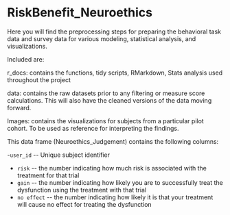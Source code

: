 # RiskBenefit_Neuroethics

Here you will find the preprocessing steps for preparing the behavioral task data and survey data for various modeling, statistical analysis, and visualizations.

Included are:

r_docs: contains the functions, tidy scripts, RMarkdown, Stats analysis used throughout the project

data: contains the raw datasets prior to any filtering or measure score calculations. This will also have the cleaned versions of the data moving forward. 

Images: contains the visualizations for subjects from a particular pilot cohort. To be used as reference for interpreting the findings. 


This data frame (Neuroethics_Judgement) contains the following columns:

-`user_id` --  Unique subject identifier

- `risk` -- the number indicating how much risk is associated with the treatment for that trial
- `gain` -- the number indicating how likely you are to successfully treat the dysfunction using the treatment with that trial
- `no effect` -- the number indicating how likely it is that your treatment will cause no effect for treating the dysfunction